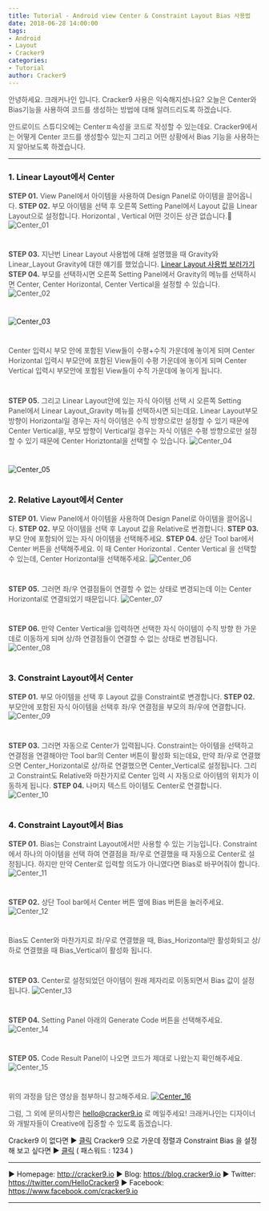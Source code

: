 ```yaml
---
title: Tutorial - Android view Center & Constraint Layout Bias 사용법
date: 2018-06-28 14:00:00
tags: 
- Android
- Layout
- Cracker9
categories:
- Tutorial
author: Cracker9
---
```

<span style="color:#4d4d4d">안녕하세요. 크래커나인 입니다.
Cracker9 사용은 익숙해지셨나요? 오늘은 Center와 Bias기능을 사용하여 코드를 생성하는 방법에 대해 알려드리도록 하겠습니다.

<span style="color:#4d4d4d">안드로이드 스튜디오에는 Centerㅍ속성을 코드로 작성할 수 있는데요.
Cracker9에서는 어떻게 Center 코드를 생성할수 있는지 그리고 어떤 상황에서 Bias 기능을 사용하는지 알아보도록 하겠습니다.
***
### 1. Linear Layout에서 Center
<span style="color:#4d4d4d">**STEP 01.** View Panel에서 아이템을 사용하여 Design Panel로 아이템을 끌어옵니다.
<span style="color:#4d4d4d">**STEP 02.** 부모 아이템을 선택 후 오른쪽 Setting Panel에서 Layout 값을 Linear Layout으로 설정합니다. Horizontal , Vertical 어떤 것이든 상관 없습니다.
![Center_01](/img/HowToUseCenterbias/01.jpg?raw=true)
#  

<span style="color:#4d4d4d">**STEP 03.** 지난번 Linear Layout 사용법에 대해 설명했을 때 Gravity와 Linear_Layout Gravity에 대한 얘기를 했었습니다. [Linear Layout 사용법 보러가기](https://cracker9.github.io/2018/06/27/How-to-use-Linear/)
<span style="color:#4d4d4d">**STEP 04.** 부모를 선택하시면 오른쪽 Setting Panel에서 Gravity의 메뉴를 선택하시면 Center, Center Horizontal, Center Vertical을 설정할 수 있습니다.
![Center_02](/img/HowToUseCenterbias/02.jpg?raw=true)
#  

![Center_03](/img/HowToUseCenterbias/03.jpg?raw=true)
#  

<span style="color:#4d4d4d">Center 입력시 부모 안에 포함된 View들이 수평+수직 가운데에 놓이게 되며
<span style="color:#4d4d4d">Center Horizontal 입력시 부모안에 포함된 View들이 수평 가운데에 놓이게 되며
<span style="color:#4d4d4d">Center Vertical 입력시 부모안에 포함된 View들이 수직 가운데에 놓이게 됩니다.
#  

<span style="color:#4d4d4d">**STEP 05.** 그리고 Linear Layout안에 있는 자식 아이템 선택 시 오른쪽 Setting Panel에서 Linear Layout_Gravity 메뉴를 선택하시면 되는데요. Linear Layout부모 방향이 Horizontal일 경우는 자식 아이템은 수직 방향으로만 설정할 수 있기 때문에 Center Vertical을, 부모 방향이 Vertical일 경우는 자식 이템은 수평 방향으로만 설정할 수 있기 때문에 Center Horiztontal을 선택할 수 있습니다.
![Center_04](/img/HowToUseCenterbias/04.jpg?raw=true)
#  

![Center_05](/img/HowToUseCenterbias/05.jpg?raw=true)
#  

### 2. Relative Layout에서 Center
<span style="color:#4d4d4d">**STEP 01.** View Panel에서 아이템을 사용하여 Design Panel로 아이템을 끌어옵니다.
<span style="color:#4d4d4d">**STEP 02.** 부모 아이템을 선택 후 Layout 값을 Relative로 변경합니다.
<span style="color:#4d4d4d">**STEP 03.** 부모 안에 포함되어 있는 자식 아이템을 선택해주세요.
<span style="color:#4d4d4d">**STEP 04.** 상단 Tool bar에서 Center 버튼을 선택해주세요. 이 때 Center Horizontal . Center Vertical 을 선택할 수 있는데, Center Horizontal을 선택해주세요.
![Center_06](/img/HowToUseCenterbias/06.jpg?raw=true)
#  

<span style="color:#4d4d4d">**STEP 05.** 그러면 좌/우 연결점들이 연결할 수 없는 상태로 변경되는데 이는 Center Horizontal로 연결되었기 때문입니다.
![Center_07](/img/HowToUseCenterbias/07.jpg?raw=true)
#  

<span style="color:#4d4d4d">**STEP 06.** 만약 Center Vertical을 입력하면 선택한 자식 아이템이 수직 방향 한 가운데로 이동하게 되며 상/하 연결점들이 연결할 수 없는 상태로 변경됩니다.
![Center_08](/img/HowToUseCenterbias/08.jpg?raw=true)
#  

### 3. Constraint Layout에서 Center
<span style="color:#4d4d4d">**STEP 01.** 부모 아이템을 선택 후 Layout 값을 Constraint로 변경합니다.
<span style="color:#4d4d4d">**STEP 02.** 부모안에 포함된 자식 아이템을 선택후 좌/우 연결점을 부모의 좌/우에 연결합니다.
![Center_09](/img/HowToUseCenterbias/09.gif?raw=true)
#  

<span style="color:#4d4d4d">**STEP 03.** 그러면 자동으로 Center가 입력됩니다. Constraint는 아이템을 선택하고 연결점을 연결해야만 Tool bar의 Center 버튼이 활성화 되는데요, 만약 좌/우로 연결했으면 Center_Horizontal로 상/하로 연결했으면 Center_Vertical로 설정됩니다. 그리고 Constraint도 Relative와 마찬가지로 Center 입력 시 자동으로 아이템의 위치가 이동하게 됩니다.
<span style="color:#4d4d4d">**STEP 04.** 나머지 텍스트 아이템도 Center로 연결합니다.
![Center_10](/img/HowToUseCenterbias/10.jpg?raw=true)
#  

### 4. Constraint Layout에서 Bias
<span style="color:#4d4d4d">**STEP 01.** Bias는 Constraint Layout에서만 사용할 수 있는 기능입니다. Constraint에서 하나의 아이템을 선택 하여 연결점을 좌/우로 연결했을 때 자동으로 Center로 설정됩니다. 하지만 만약 Center로 입력할 의도가 아니였다면 Bias로 바꾸어줘야 합니다.
![Center_11](/img/HowToUseCenterbias/11.gif?raw=true)
#  

<span style="color:#4d4d4d">**STEP 02.** 상단 Tool bar에서 Center 버튼 옆에 Bias 버튼을 눌러주세요.
![Center_12](/img/HowToUseCenterbias/12.jpg?raw=true)
#  

<span style="color:#4d4d4d">Bias도 Center와 마찬가지로 좌/우로 연결했을 때, Bias_Horizontal만 활성화되고 상/하로 연결했을 때 Bias_Vertical이 활성화 됩니다.
#  

<span style="color:#4d4d4d">**STEP 03.** Center로 설정되었던 아이템이 원래 제자리로 이동되면서 Bias 값이 설정됩니다.
![Center_13](/img/HowToUseCenterbias/13.gif?raw=true)
#  

<span style="color:#4d4d4d">**STEP 04.** Setting Panel 아래의 Generate Code 버튼을 선택해주세요.
![Center_14](/img/HowToUseCenterbias/14.jpg?raw=true)
#  

<span style="color:#4d4d4d">**STEP 05.** Code Result Panel이 나오면 코드가 제대로 나왔는지 확인해주세요.
![Center_15](/img/HowToUseCenterbias/15.jpg?raw=true)
#  

<span style="color:#4d4d4d">위의 과정을 담은 영상을 첨부하니 참고해주세요.
[![Center_16](/img/HowToUseCenterbias/v07.jpg?raw=true)](https://youtu.be/-9CXQIND5zw)

<span style="color:#4d4d4d">그럼, 그 외에 문의사항은 [hello@cracker9.io](helloo@cracker9.io) 로 메일주세요!
크래커나인는 디자이너와 개발자들이 Creative에 집중할 수 있도록 돕겠습니다.

Cracker9 이 없다면 ▶ [클릭](http://cracker9.io/#skip-downloads)
Cracker9 으로 가운데 정렬과 Constraint Bias 을 설정 해 보고 싶다면  ▶ [클릭](https://release.cracker9.io/code-snippet/artboards/a0da1926-a32f-4c1f-9bcf-7c3b69a6765c/) ( 패스워드 : 1234 )

***

   ▶ Homepage: http://cracker9.io
   ▶ Blog: https://blog.cracker9.io
   ▶ Twitter: https://twitter.com/HelloCracker9
   ▶ Facebook: https://www.facebook.com/cracker9.io

***